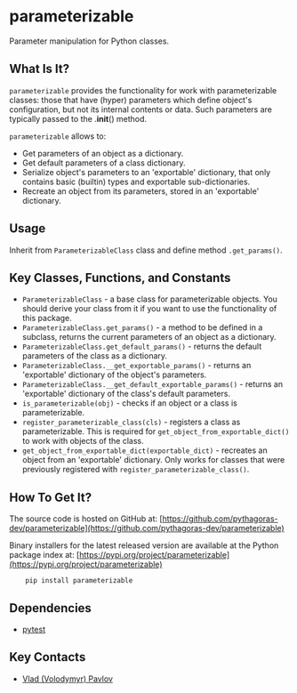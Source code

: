# parameterizable

Parameter manipulation for Python classes.

## What Is It?

`parameterizable` provides the functionality for work with parameterizable 
classes: those that have (hyper) parameters which define object's configuration,
but not its internal contents or data. Such parameters are typically
passed to the .__init__() method.

`parameterizable` allows to:
* Get parameters of an object as a dictionary.
* Get default parameters of a class dictionary.
* Serialize object's parameters to an 'exportable' dictionary, that only 
contains basic (builtin) types and exportable sub-dictionaries. 
* Recreate an object from its parameters, stored in an 'exportable' dictionary.

## Usage
Inherit from `ParameterizableClass` class and define method `.get_params()`. 

## Key Classes, Functions, and Constants

* `ParameterizableClass` - a base class for parameterizable objects. 
You should derive your class from it if you want to 
use the functionality of this package.
* `ParameterizableClass.get_params()` - a method to be defined in a subclass,
returns the current parameters of an object as a dictionary.
* `ParameterizableClass.get_default_params()` - returns the default parameters
of the class as a dictionary.
* `ParameterizableClass.__get_exportable_params()` - returns an 'exportable'
dictionary of the object's parameters.
* `ParameterizableClass.__get_default_exportable_params()` - returns 
an 'exportable' dictionary of the class's default parameters.
* `is_parameterizable(obj)` - checks if an object or a class is parameterizable.
* `register_parameterizable_class(cls)` - registers a class as parameterizable.
This is required for `get_object_from_exportable_dict()` to work 
with objects of the class.
* `get_object_from_exportable_dict(exportable_dict)` - recreates an object from
an 'exportable' dictionary. Only works for classes that were previously 
registered with `register_parameterizable_class()`.

## How To Get It?

The source code is hosted on GitHub at:
[https://github.com/pythagoras-dev/parameterizable](https://github.com/pythagoras-dev/parameterizable) 

Binary installers for the latest released version are available at the Python package index at:
[https://pypi.org/project/parameterizable](https://pypi.org/project/parameterizable)

        pip install parameterizable

## Dependencies

* [pytest](https://pytest.org)

## Key Contacts

* [Vlad (Volodymyr) Pavlov](https://www.linkedin.com/in/vlpavlov/)